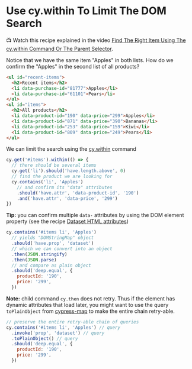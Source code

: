 # Use cy.within To Limit The DOM Search

📺 Watch this recipe explained in the video [Find The Right Item Using The cy.within Command Or The Parent Selector](https://youtu.be/YpbkEBE42QI).

<!-- fiddle Limit the DOM search -->

Notice that we have the same item "Apples" in both lists. How do we confirm the "Apples" in the second list of all products?

```html
<ul id="recent-items">
  <h2>Recent items</h2>
  <li data-purchase-id="81777">Apples</li>
  <li data-purchase-id="61101">Pears</li>
</ul>
<ul id="items">
  <h2>All products</h2>
  <li data-product-id="190" data-price="299">Apples</li>
  <li data-product-id="871" data-price="390">Bananas</li>
  <li data-product-id="253" data-price="159">Kiwi</li>
  <li data-product-id="809" data-price="249">Pears</li>
</ul>
```

We can limit the search using the [cy.within](https://on.cypress.io/within) command

```js
cy.get('#items').within(() => {
  // there should be several items
  cy.get('li').should('have.length.above', 0)
  // find the product we are looking for
  cy.contains('li', 'Apples')
    // and confirm its "data" attributes
    .should('have.attr', 'data-product-id', '190')
    .and('have.attr', 'data-price', '299')
})
```

**Tip:** you can confirm multiple `data-` attributes by using the DOM element property (see the recipe [Dataset HTML attributes](./dataset.md))

```js
cy.contains('#items li', 'Apples')
  // yields "DOMStringMap" object
  .should('have.prop', 'dataset')
  // which we can convert into an object
  .then(JSON.stringify)
  .then(JSON.parse)
  // and compare as plain object
  .should('deep.equal', {
    productId: '190',
    price: '299',
  })
```

**Note:** child command `cy.then` does not retry. Thus if the element has dynamic attributes that load later, you might want to use the query `toPlainObject` from [cypress-map](https://github.com/bahmutov/cypress-map) to make the entire chain retry-able.

```js
// preserve the entire retry-able chain of queries
cy.contains('#items li', 'Apples') // query
  .invoke('prop', 'dataset') // query
  .toPlainObject() // query
  .should('deep.equal', {
    productId: '190',
    price: '299',
  })
```

<!-- fiddle-end -->
